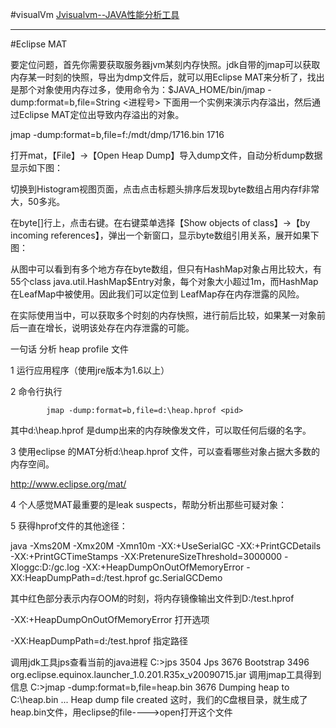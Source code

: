 

#visualVm
[Jvisualvm--JAVA性能分析工具](http://zhouanya.blog.51cto.com/4944792/1370017/)


---
#Eclipse MAT

要定位问题，首先你需要获取服务器jvm某刻内存快照。jdk自带的jmap可以获取内存某一时刻的快照，导出为dmp文件后，就可以用Eclipse MAT来分析了，找出是那个对象使用内存过多，使用命令为：$JAVA_HOME/bin/jmap -dump:format=b,file=String <进程号> 
下面用一个实例来演示内存溢出，然后通过Eclipse MAT定位出导致内存溢出的对象。 


jmap -dump:format=b,file=f:/mdt/dmp/1716.bin 1716 


打开mat，【File】->【Open Heap Dump】导入dump文件，自动分析dump数据显示如下图： 


切换到Histogram视图页面，点击点击标题头排序后发现byte数组占用内存f非常大，50多兆。 


在byte[]行上，点击右键。在右键菜单选择【Show objects of class】->【by incoming references】，弹出一个新窗口，显示byte数组引用关系，展开如果下图： 



从图中可以看到有多个地方存在byte数组，但只有HashMap对象占用比较大，有55个class java.util.HashMap$Entry对象，每个对象大小超过1m，而HashMap在LeafMap中被使用。因此我们可以定位到 LeafMap存在内存泄露的风险。 

在实际使用当中，可以获取多个时刻的内存快照，进行前后比较，如果某一对象前后一直在增长，说明该处存在内存泄露的可能。



一句话 分析 heap profile 文件

1 运行应用程序（使用jre版本为1.6以上）

2 命令行执行

            jmap -dump:format=b,file=d:\heap.hprof <pid>

   其中d:\heap.hprof   是dump出来的内存映像发文件，可以取任何后缀的名字。

3 使用eclipse 的MAT分析d:\heap.hprof 文件，可以查看哪些对象占据大多数的内存空间。

   http://www.eclipse.org/mat/

4 个人感觉MAT最重要的是leak suspects，帮助分析出那些可疑对象：

 

5 获得hprof文件的其他途径：

java -Xms20M -Xmx20M -Xmn10m -XX:+UseSerialGC  -XX:+PrintGCDetails -XX:+PrintGCTimeStamps -XX:PretenureSizeThreshold=3000000  -Xloggc:D:/gc.log  -XX:+HeapDumpOnOutOfMemoryError   -XX:HeapDumpPath=d:/test.hprof gc.SerialGCDemo

其中红色部分表示内存OOM的时刻，将内存镜像输出文件到D:/test.hprof

-XX:+HeapDumpOnOutOfMemoryError  打开选项

-XX:HeapDumpPath=d:/test.hprof             指定路径


调用jdk工具jps查看当前的java进程 
C:\>jps 
3504 Jps 
3676 Bootstrap 
3496 org.eclipse.equinox.launcher_1.0.201.R35x_v20090715.jar 
调用jmap工具得到信息 
C:\>jmap -dump:format=b,file=heap.bin 3676 
Dumping heap to C:\heap.bin ... 
Heap dump file created 
这时，我们的C盘根目录，就生成了heap.bin文件，用eclipse的file---->open打开这个文件







